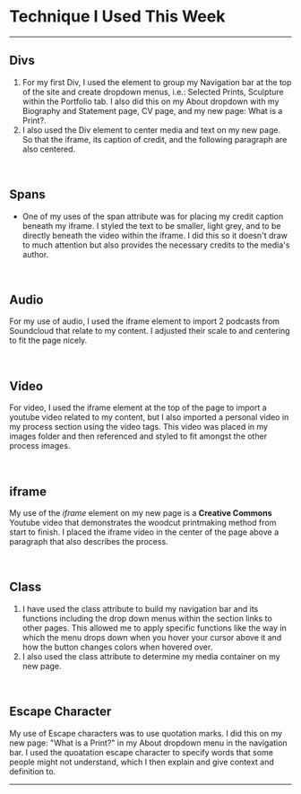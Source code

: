 <h1>Technique I Used This Week</h1>
<hr />
<h2>Divs</h2>
<ol>
    <li>For my first Div, I used the element to group my Navigation bar at the top of the site and create dropdown menus, i.e.: Selected Prints, Sculpture within the Portfolio tab. I also did this on my About dropdown with my Biography and Statement page, CV page, and my new page: What is a Print?.</li>
    <li>I also used the Div element to center  media and text on my new page. So that the iframe, its caption of credit, and the following paragraph are also centered.</li>
</ol>
<br />

<h2>Spans</h2>
    <ul>
        <li> One of my uses of the span attribute was for placing my credit caption beneath my iframe. I styled the text to be smaller, light grey, and to be directly beneath the video within the iframe. I did this so it doesn't draw to much attention but also provides the necessary credits to the media's author.</li>
    </ul>
<br />

<h2>Audio</h2>
    <p>For my use of audio, I used the iframe element to import 2 podcasts from Soundcloud that relate to my content. I adjusted their scale to and centering to fit the page nicely.</p>

<br />

<h2>Video</h2>
    <p>For video, I used the iframe element at the top of the page to import a youtube video related to my content, but I also imported a personal video in my process section using the video tags. This video was placed in my images folder and then referenced and styled to fit amongst the other process images.</p>

<br />

<h2>iframe</h2>
    <p>My use of the <i>iframe</i> element on my new page is a <b>Creative Commons</b> Youtube video that demonstrates the woodcut printmaking method from start to finish. I placed the iframe video in the center of the page above a paragraph that also describes the process.</p>

<br />

<h2>Class</h2>
 <ol>
        <li>I have used the class attribute to build my navigation bar and its functions including the drop down menus within the section links to other pages. This allowed me to apply specific functions like the way in which the menu drops down when you hover your cursor above it and how the button changes colors when hovered over. </li>
        <li>I also used the class attribute to determine my media container on my new page.</li>
    </ol>
<br />

<h2>Escape Character</h2>
    <p>My use of Escape characters was to use quotation marks. I did this on my new page: &#34;What is a Print?&#34; in my About dropdown menu in the navigation bar. I used the quoatation escape character to specify words that some people might not understand, which I then explain and give context and definition to. </p>

<hr />
